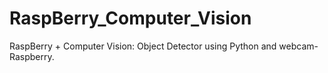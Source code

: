 # RaspBerry_Computer_Vision
RaspBerry + Computer Vision: Object Detector using Python and webcam-Raspberry.
